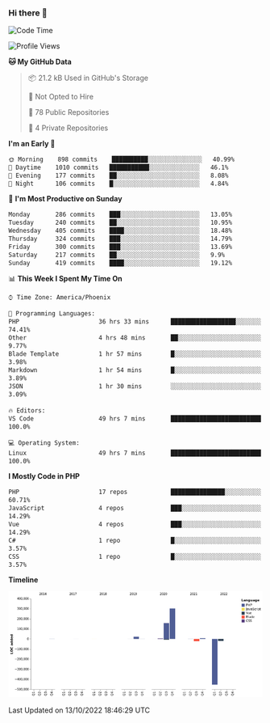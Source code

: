 ### Hi there 👋

<!--START_SECTION:waka-->
![Code Time](http://img.shields.io/badge/Code%20Time-7%2C673%20hrs%2022%20mins-blue)

![Profile Views](http://img.shields.io/badge/Profile%20Views-0-blue)

**🐱 My GitHub Data** 

> 📦 21.2 kB Used in GitHub's Storage 
 > 
> 🚫 Not Opted to Hire
 > 
> 📜 78 Public Repositories 
 > 
> 🔑 4 Private Repositories  
 > 
**I'm an Early 🐤** 

```text
🌞 Morning    898 commits    ██████████░░░░░░░░░░░░░░░   40.99% 
🌆 Daytime    1010 commits   ███████████░░░░░░░░░░░░░░   46.1% 
🌃 Evening    177 commits    ██░░░░░░░░░░░░░░░░░░░░░░░   8.08% 
🌙 Night      106 commits    █░░░░░░░░░░░░░░░░░░░░░░░░   4.84%

```
📅 **I'm Most Productive on Sunday** 

```text
Monday       286 commits    ███░░░░░░░░░░░░░░░░░░░░░░   13.05% 
Tuesday      240 commits    ██░░░░░░░░░░░░░░░░░░░░░░░   10.95% 
Wednesday    405 commits    ████░░░░░░░░░░░░░░░░░░░░░   18.48% 
Thursday     324 commits    ███░░░░░░░░░░░░░░░░░░░░░░   14.79% 
Friday       300 commits    ███░░░░░░░░░░░░░░░░░░░░░░   13.69% 
Saturday     217 commits    ██░░░░░░░░░░░░░░░░░░░░░░░   9.9% 
Sunday       419 commits    ████░░░░░░░░░░░░░░░░░░░░░   19.12%

```


📊 **This Week I Spent My Time On** 

```text
⌚︎ Time Zone: America/Phoenix

💬 Programming Languages: 
PHP                      36 hrs 33 mins      ██████████████████░░░░░░░   74.41% 
Other                    4 hrs 48 mins       ██░░░░░░░░░░░░░░░░░░░░░░░   9.77% 
Blade Template           1 hr 57 mins        █░░░░░░░░░░░░░░░░░░░░░░░░   3.98% 
Markdown                 1 hr 54 mins        █░░░░░░░░░░░░░░░░░░░░░░░░   3.89% 
JSON                     1 hr 30 mins        ░░░░░░░░░░░░░░░░░░░░░░░░░   3.09%

🔥 Editors: 
VS Code                  49 hrs 7 mins       █████████████████████████   100.0%

💻 Operating System: 
Linux                    49 hrs 7 mins       █████████████████████████   100.0%

```

**I Mostly Code in PHP** 

```text
PHP                      17 repos            ███████████████░░░░░░░░░░   60.71% 
JavaScript               4 repos             ███░░░░░░░░░░░░░░░░░░░░░░   14.29% 
Vue                      4 repos             ███░░░░░░░░░░░░░░░░░░░░░░   14.29% 
C#                       1 repo              █░░░░░░░░░░░░░░░░░░░░░░░░   3.57% 
CSS                      1 repo              █░░░░░░░░░░░░░░░░░░░░░░░░   3.57%

```


**Timeline**

![Chart not found](https://raw.githubusercontent.com/mikebronner/mikebronner/master/charts/bar_graph.png) 


 Last Updated on 13/10/2022 18:46:29 UTC
<!--END_SECTION:waka-->

<!--
**mikebronner/mikebronner** is a ✨ _special_ ✨ repository because its `README.md` (this file) appears on your GitHub profile.

Here are some ideas to get you started:

- 🔭 I’m currently working on ...
- 🌱 I’m currently learning ...
- 👯 I’m looking to collaborate on ...
- 🤔 I’m looking for help with ...
- 💬 Ask me about ...
- 📫 How to reach me: ...
- 😄 Pronouns: ...
- ⚡ Fun fact: ...
-->
